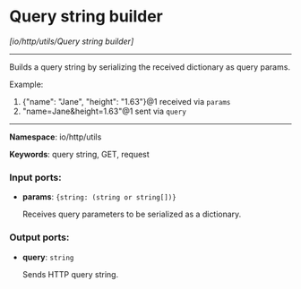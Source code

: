 # Query string builder

_[io/http/utils/Query string builder]_

---

Builds a query string by serializing the received dictionary as query params.

Example:
1. {"name": "Jane", "height": "1.63"}@1 received via `params`
2. "name=Jane&height=1.63"@1 sent via `query`

---

__Namespace__: io/http/utils

__Keywords__: query string, GET, request

### Input ports:

* __params__: ` {string: (string or string[])} `

    Receives query parameters to be serialized as a dictionary.

### Output ports:

* __query__: ` string `

    Sends HTTP query string.

